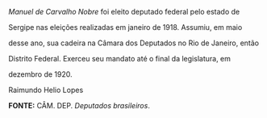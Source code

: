 

*Manuel de Carvalho Nobre* foi eleito deputado federal pelo estado de

Sergipe nas eleições realizadas em janeiro de 1918. Assumiu, em maio

desse ano, sua cadeira na Câmara dos Deputados no Rio de Janeiro, então

Distrito Federal. Exerceu seu mandato até o final da legislatura, em

dezembro de 1920.



Raimundo Helio Lopes



**FONTE:** CÂM. DEP. *Deputados brasileiros*.

